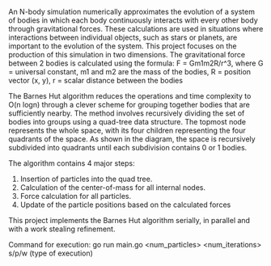An N-body simulation numerically approximates the evolution of a system of bodies in which each body continuously interacts with every other body through gravitational forces. These calculations are used in situations where interactions between individual objects, such as stars or planets, are important to the evolution of the system. This project focuses on the production of this simulation in two dimensions. The gravitational force between 2 bodies is calculated using the formula:
F = Gm1m2R/r^3, where G = universal constant, m1 and m2 are the mass of the bodies, R = position vector (x, y), r = scalar distance between the bodies

The Barnes Hut algorithm reduces the operations and time complexity to O(n logn) through a clever scheme for grouping together bodies that are sufficiently nearby. The method involves recursively dividing the set of bodies into groups using a quad-tree data structure. The topmost node represents the whole space, with its four children representing the four quadrants of the space. As shown in the diagram, the space is recursively subdivided into quadrants until each subdivision contains 0 or 1 bodies.

The algorithm contains 4 major steps:
1. Insertion of particles into the quad tree.
2. Calculation of the center-of-mass for all internal nodes.
3. Force calculation for all particles.
4. Update of the particle positions based on the calculated forces

This project implements the Barnes Hut algorithm serially, in parallel and with a work stealing refinement.

Command for execution: go run main.go <num_particles> <num_iterations>  s/p/w (type of execution)